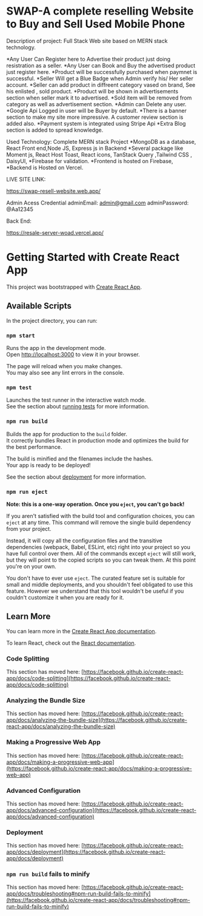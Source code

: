 # SWAP-A complete reselling Website to Buy and Sell Used Mobile Phone

Description of project: Full Stack Web site based on MERN stack technology.

*Any User Can Register here to Advertise their product just doing resistration as a seller.
*Any User can Book and Buy the advertised product just register here.
*Product will be successfully purchased when paymnet is successful.
*Seller Will get a Blue Badge when Admin verify his/ Her seller account.
*Seller can add product in diffreent category vased on brand, See his enlisted , sold product.
*Product will be shown in advertisements section when seller mark it to advertised.
*Sold item will be removed from category as well as advertisement section.
*Admin can Delete any user.
*Google Api Logged in user will be Buyer by default.
*There is a banner section to make my site more impressive. A customer review section is added also.
*Payment system is integrated using Stripe Api
*Extra Blog section is added to spread knowledge.


Used Technology:
Complete MERN stack Project
*MongoDB as a database, React Front end,Node JS, Express js in Backend
*Several package like Moment js, React Host Toast, React icons, TanStack Query ,Tailwind CSS , DaisyUI, 
*Firebase for validation.
*Frontend is hosted  on Firebase,
*Backend is Hosted on Vercel.

LIVE SITE LINK: 

https://swap-resell-website.web.app/

Admin Acess Credential
adminEmail: admin@gmail.com
adminPassword: @Aa12345


Back End:
 
https://resale-server-woad.vercel.app/





































# Getting Started with Create React App

This project was bootstrapped with [Create React App](https://github.com/facebook/create-react-app).

## Available Scripts

In the project directory, you can run:

### `npm start`

Runs the app in the development mode.\
Open [http://localhost:3000](http://localhost:3000) to view it in your browser.

The page will reload when you make changes.\
You may also see any lint errors in the console.

### `npm test`

Launches the test runner in the interactive watch mode.\
See the section about [running tests](https://facebook.github.io/create-react-app/docs/running-tests) for more information.

### `npm run build`

Builds the app for production to the `build` folder.\
It correctly bundles React in production mode and optimizes the build for the best performance.

The build is minified and the filenames include the hashes.\
Your app is ready to be deployed!

See the section about [deployment](https://facebook.github.io/create-react-app/docs/deployment) for more information.

### `npm run eject`

**Note: this is a one-way operation. Once you `eject`, you can't go back!**

If you aren't satisfied with the build tool and configuration choices, you can `eject` at any time. This command will remove the single build dependency from your project.

Instead, it will copy all the configuration files and the transitive dependencies (webpack, Babel, ESLint, etc) right into your project so you have full control over them. All of the commands except `eject` will still work, but they will point to the copied scripts so you can tweak them. At this point you're on your own.

You don't have to ever use `eject`. The curated feature set is suitable for small and middle deployments, and you shouldn't feel obligated to use this feature. However we understand that this tool wouldn't be useful if you couldn't customize it when you are ready for it.

## Learn More

You can learn more in the [Create React App documentation](https://facebook.github.io/create-react-app/docs/getting-started).

To learn React, check out the [React documentation](https://reactjs.org/).

### Code Splitting

This section has moved here: [https://facebook.github.io/create-react-app/docs/code-splitting](https://facebook.github.io/create-react-app/docs/code-splitting)

### Analyzing the Bundle Size

This section has moved here: [https://facebook.github.io/create-react-app/docs/analyzing-the-bundle-size](https://facebook.github.io/create-react-app/docs/analyzing-the-bundle-size)

### Making a Progressive Web App

This section has moved here: [https://facebook.github.io/create-react-app/docs/making-a-progressive-web-app](https://facebook.github.io/create-react-app/docs/making-a-progressive-web-app)

### Advanced Configuration

This section has moved here: [https://facebook.github.io/create-react-app/docs/advanced-configuration](https://facebook.github.io/create-react-app/docs/advanced-configuration)

### Deployment

This section has moved here: [https://facebook.github.io/create-react-app/docs/deployment](https://facebook.github.io/create-react-app/docs/deployment)

### `npm run build` fails to minify

This section has moved here: [https://facebook.github.io/create-react-app/docs/troubleshooting#npm-run-build-fails-to-minify](https://facebook.github.io/create-react-app/docs/troubleshooting#npm-run-build-fails-to-minify)
